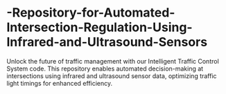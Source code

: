 # -Repository-for-Automated-Intersection-Regulation-Using-Infrared-and-Ultrasound-Sensors
Unlock the future of traffic management with our Intelligent Traffic Control System code. This repository enables automated decision-making at intersections using infrared and ultrasound sensor data, optimizing traffic light timings for enhanced efficiency.
